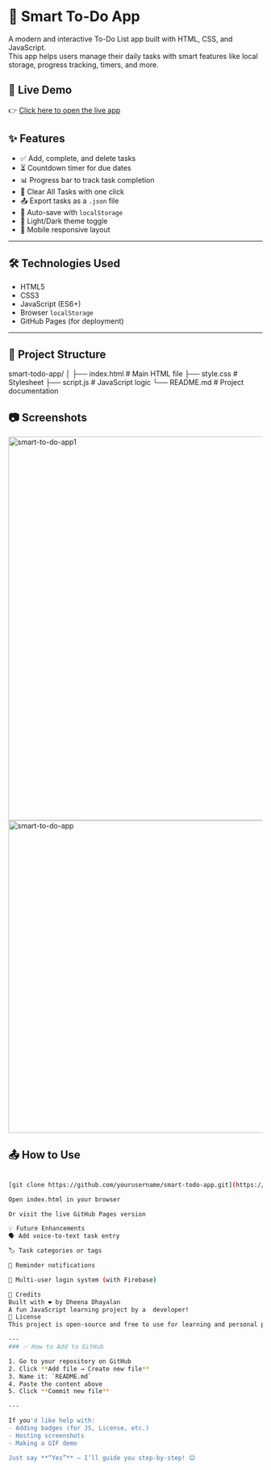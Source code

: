 # 🧠 Smart To-Do App

A modern and interactive To-Do List app built with HTML, CSS, and JavaScript.  
This app helps users manage their daily tasks with smart features like local storage, progress tracking, timers, and more.

## 🚀 Live Demo

👉 [Click here to open the live app](https://dheena-to-do-app.netlify.app/)

## ✨ Features

- ✅ Add, complete, and delete tasks
- ⏳ Countdown timer for due dates
- 📊 Progress bar to track task completion
- 🧹 Clear All Tasks with one click
- 📤 Export tasks as a `.json` file
- 💾 Auto-save with `localStorage`
- 🌙 Light/Dark theme toggle
- 📱 Mobile responsive layout

- ---

## 🛠️ Technologies Used

- HTML5
- CSS3
- JavaScript (ES6+)
- Browser `localStorage`
- GitHub Pages (for deployment)

---
## 📁 Project Structure
smart-todo-app/
│
├── index.html # Main HTML file
├── style.css # Stylesheet
├── script.js # JavaScript logic
└── README.md # Project documentation

## 📷 Screenshots


<img width="547" height="759" alt="smart-to-do-app1" src="https://github.com/user-attachments/assets/39203d26-8f8a-4e55-9656-fb4ce7cb78b0" /><img width="513" height="618" alt="smart-to-do-app" src="https://github.com/user-attachments/assets/9b29efad-afba-4523-9b54-9c971a903129" />

## 📤 How to Use

```bash

[git clone https://github.com/yourusername/smart-todo-app.git](https://github.com/Dheena-B/smart-todo-app.git)

Open index.html in your browser

Or visit the live GitHub Pages version

💡 Future Enhancements
🗣️ Add voice-to-text task entry

🏷️ Task categories or tags

🔔 Reminder notifications

👥 Multi-user login system (with Firebase)

🙌 Credits
Built with ❤️ by Dheena Dhayalan
A fun JavaScript learning project by a  developer!
📜 License
This project is open-source and free to use for learning and personal purposes.

---
### ✅ How to Add to GitHub

1. Go to your repository on GitHub  
2. Click **Add file → Create new file**  
3. Name it: `README.md`  
4. Paste the content above  
5. Click **Commit new file**

---

If you'd like help with:
- Adding badges (for JS, License, etc.)
- Hosting screenshots
- Making a GIF demo

Just say **“Yes”** – I’ll guide you step-by-step! 😊





